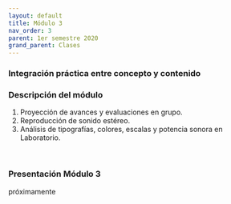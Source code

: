 ```yaml
---
layout: default
title: Módulo 3
nav_order: 3
parent: 1er semestre 2020
grand_parent: Clases
---
```


### Integración práctica entre concepto y contenido

### Descripción del módulo
1. Proyección de avances y evaluaciones en grupo.
2. Reproducción de sonido estéreo.
3. Análisis de tipografías, colores, escalas y potencia sonora en Laboratorio.

<br>

### Presentación Módulo 3

próximamente